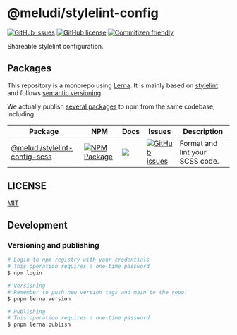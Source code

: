 # @meludi/stylelint-config

[![GitHub issues][stylelint-config-issues-badge]][stylelint-config-issues-link]
[![GitHub license][stylelint-config-license-badge]][stylelint-config-license-link]
[![Commitizen friendly][commitizen-badge]][commitizen-link]

Shareable stylelint configuration.

## Packages

This repository is a monorepo using [Lerna](https://github.com/lerna/lerna). It is mainly based on [stylelint](https://stylelint.io/) and follows [semantic versioning](https://www.conventionalcommits.org/en/v1.0.0/).

We actually publish [several packages](/packages) to npm from the same codebase, including:

| Package                                                        | NPM                                                                               | Docs                                             | Issues                                                                                    | Description                     |
| -------------------------------------------------------------- | --------------------------------------------------------------------------------- | ------------------------------------------------ | ----------------------------------------------------------------------------------------- | ------------------------------- |
| [@meludi/stylelint-config-scss][stylelint-config-scss-package] | [![NPM Package][stylelint-config-scss-npm-badge]][stylelint-config-scss-npm-link] | [![][doc-badge]][stylelint-config-scss-doc-link] | [![GitHub issues][stylelint-config-scss-issues-badge]][stylelint-config-scss-issues-link] | Format and lint your SCSS code. |

## LICENSE

[MIT](LICENSE)

[doc-badge]: https://img.shields.io/badge/docs-readme-orange.svg?style=flat-square
[commitizen-badge]: https://img.shields.io/badge/commitizen-friendly-brightgreen.svg
[commitizen-link]: http://commitizen.github.io/cz-cli/
[stylelint-config-issues-badge]: https://img.shields.io/github/issues/meludi/stylelint-config
[stylelint-config-issues-link]: https://github.com/meludi/stylelint-config/issues
[stylelint-config-license-badge]: https://img.shields.io/github/license/meludi/stylelint-config
[stylelint-config-license-link]: https://github.com/meludi/stylelint-config/blob/main/LICENSE
[stylelint-config-scss-package]: https://github.com/meludi/stylelint-config/tree/master/packages/stylelint-config-scss
[stylelint-config-scss-doc-link]: https://github.com/meludi/stylelint-config/tree/master/packages/stylelint-config-scss/#readme
[stylelint-config-scss-npm-badge]: https://img.shields.io/npm/v/@meludi/stylelint-config-scss.svg
[stylelint-config-scss-npm-link]: https://www.npmjs.com/package/@meludi/stylelint-config-scss
[stylelint-config-scss-issues-badge]: https://img.shields.io/github/issues/meludi/stylelint-config/package:%20stylelint-config-scss?label=issues
[stylelint-config-scss-issues-link]: https://github.com/meludi/stylelint-config/issues?q=is%3Aopen+is%3Aissue+label%3A%22package%3A+stylelint-config-scss%22

## Development
### Versioning and publishing
```sh
# Login to npm registry with your credentials
# This operation requires a one-time password
$ npm login

# Versioning
# Remember to push new version tags and main to the repo!
$ pnpm lerna:version

# Publishing
# This operation requires a one-time password
$ pnpm lerna:publish
```